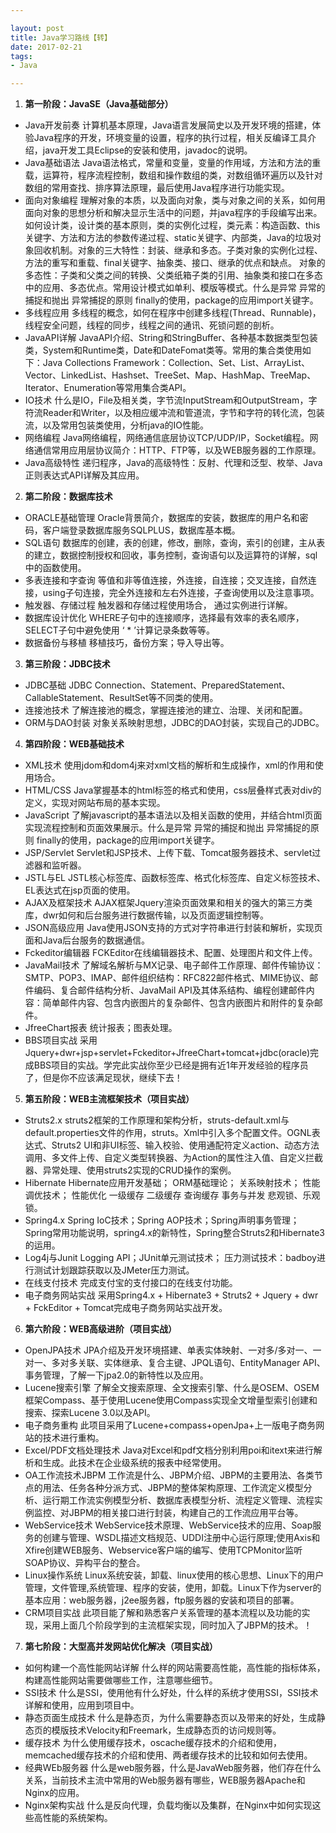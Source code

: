 ```yaml
---

layout: post
title: Java学习路线【转】
date: 2017-02-21
tags: 
- Java

---
```


<!-- more -->

1. **第一阶段：JavaSE（Java基础部分）**
* Java开发前奏
计算机基本原理，Java语言发展简史以及开发环境的搭建，体验Java程序的开发，环境变量的设置，程序的执行过程，相关反编译工具介绍，java开发工具Eclipse的安装和使用，javadoc的说明。
* Java基础语法
Java语法格式，常量和变量，变量的作用域，方法和方法的重载，运算符，程序流程控制，数组和操作数组的类，对数组循环遍历以及针对数组的常用查找、排序算法原理，最后使用Java程序进行功能实现。
* 面向对象编程
理解对象的本质，以及面向对象，类与对象之间的关系，如何用面向对象的思想分析和解决显示生活中的问题，并java程序的手段编写出来。如何设计类，设计类的基本原则，类的实例化过程，类元素：构造函数、this关键字、方法和方法的参数传递过程、static关键字、内部类，Java的垃圾对象回收机制。对象的三大特性：封装、继承和多态。子类对象的实例化过程、方法的重写和重载、final关键字、抽象类、接口、继承的优点和缺点。 对象的多态性：子类和父类之间的转换、父类纸箱子类的引用、抽象类和接口在多态中的应用、多态优点。常用设计模式如单利、模版等模式。什么是异常 异常的捕捉和抛出 异常捕捉的原则 finally的使用，package的应用import关键字。
* 多线程应用
多线程的概念，如何在程序中创建多线程(Thread、Runnable)，线程安全问题，线程的同步，线程之间的通讯、死锁问题的剖析。
* JavaAPI详解
JavaAPI介绍、String和StringBuffer、各种基本数据类型包装类，System和Runtime类，Date和DateFomat类等。常用的集合类使用如下：Java Collections Framework：Collection、Set、List、ArrayList、Vector、LinkedList、Hashset、TreeSet、Map、HashMap、TreeMap、Iterator、Enumeration等常用集合类API。
* IO技术
什么是IO，File及相关类，字节流InputStream和OutputStream，字符流Reader和Writer，以及相应缓冲流和管道流，字节和字符的转化流，包装流，以及常用包装类使用，分析java的IO性能。
* 网络编程
Java网络编程，网络通信底层协议TCP/UDP/IP，Socket编程。网络通信常用应用层协议简介：HTTP、FTP等，以及WEB服务器的工作原理。
* Java高级特性
递归程序，Java的高级特性：反射、代理和泛型、枚举、Java正则表达式API详解及其应用。
2. **第二阶段：数据库技术**
* ORACLE基础管理
Oracle背景简介，数据库的安装，数据库的用户名和密码，客户端登录数据库服务SQLPLUS，数据库基本概。
* SQL语句
数据库的创建，表的创建，修改，删除，查询，索引的创建，主从表的建立，数据控制授权和回收，事务控制，查询语句以及运算符的详解，sql中的函数使用。
* 多表连接和字查询
等值和非等值连接，外连接，自连接；交叉连接，自然连接，using子句连接，完全外连接和左右外连接，子查询使用以及注意事项。
* 触发器、存储过程
触发器和存储过程使用场合， 通过实例进行详解。
* 数据库设计优化
WHERE子句中的连接顺序，选择最有效率的表名顺序，SELECT子句中避免使用 ‘ * ’计算记录条数等等。
* 数据备份与移植
移植技巧，备份方案；导入导出等。
3. **第三阶段：JDBC技术**
* JDBC基础
JDBC Connection、Statement、PreparedStatement、CallableStatement、ResultSet等不同类的使用。
* 连接池技术
了解连接池的概念，掌握连接池的建立、治理、关闭和配置。
* ORM与DAO封装
对象关系映射思想，JDBC的DAO封装，实现自己的JDBC。
4. **第四阶段：WEB基础技术**
* XML技术
使用jdom和dom4j来对xml文档的解析和生成操作，xml的作用和使用场合。
* HTML/CSS
Java掌握基本的html标签的格式和使用，css层叠样式表对div的定义，实现对网站布局的基本实现。
* JavaScript
了解javascript的基本语法以及相关函数的使用，并结合html页面实现流程控制和页面效果展示。什么是异常 异常的捕捉和抛出 异常捕捉的原则 finally的使用，package的应用import关键字。
* JSP/Servlet
Servlet和JSP技术、上传下载、Tomcat服务器技术、servlet过滤器和监听器。
* JSTL与EL
JSTL核心标签库、函数标签库、格式化标签库、自定义标签技术、EL表达式在jsp页面的使用。
* AJAX及框架技术
AJAX框架Jquery渲染页面效果和相关的强大的第三方类库，dwr如何和后台服务进行数据传输，以及页面逻辑控制等。
* JSON高级应用
Java使用JSON支持的方式对字符串进行封装和解析，实现页面和Java后台服务的数据通信。
* Fckeditor编辑器
FCKEditor在线编辑器技术、配置、处理图片和文件上传。
* JavaMail技术
了解域名解析与MX记录、电子邮件工作原理、邮件传输协议：SMTP、POP3、IMAP、邮件组织结构：RFC822邮件格式、MIME协议、邮件编码、复合邮件结构分析、JavaMail API及其体系结构、编程创建邮件内容：简单邮件内容、包含内嵌图片的复杂邮件、包含内嵌图片和附件的复杂邮件。
* JfreeChart报表
统计报表；图表处理。
* BBS项目实战
采用Jquery+dwr+jsp+servlet+Fckeditor+JfreeChart+tomcat+jdbc(oracle)完成BBS项目的实战。学完此实战你至少已经是拥有近1年开发经验的程序员了，但是你不应该满足现状，继续下去！
5. **第五阶段：WEB主流框架技术（项目实战）**
* Struts2.x
struts2框架的工作原理和架构分析，struts-default.xml与default.properties文件的作用，struts。Xml中引入多个配置文件。OGNL表达式、Struts2 UI和非UI标签、输入校验、使用通配符定义action、动态方法调用、多文件上传、自定义类型转换器、为Action的属性注入值、自定义拦截器、异常处理、使用struts2实现的CRUD操作的案例。
* Hibernate
Hibernate应用开发基础； ORM基础理论； 关系映射技术； 性能调优技术； 性能优化 一级缓存 二级缓存 查询缓存 事务与并发 悲观锁、乐观锁。
* Spring4.x
Spring IoC技术；Spring AOP技术；Spring声明事务管理；Spring常用功能说明，spring4.x的新特性，Spring整合Struts2和Hibernate3的运用。
* Log4j与Junit
Logging API；JUnit单元测试技术； 压力测试技术：badboy进行测试计划跟踪获取以及JMeter压力测试。
* 在线支付技术
完成支付宝的支付接口的在线支付功能。
* 电子商务网站实战
采用Spring4.x + Hibernate3 + Struts2 + Jquery + dwr + FckEditor + Tomcat完成电子商务网站实战开发。

6. **第六阶段：WEB高级进阶（项目实战）**
* OpenJPA技术
JPA介绍及开发环境搭建、单表实体映射、一对多/多对一、一对一、多对多关联、实体继承、复合主键、JPQL语句、EntityManager API、事务管理，了解一下jpa2.0的新特性以及应用。
* Lucene搜索引擎
了解全文搜索原理、全文搜索引擎、什么是OSEM、OSEM框架Compass、基于使用Lucene使用Compass实现全文增量型索引创建和搜索、探索Lucene 3.0以及API。
* 电子商务重构
此项目采用了Lucene+compass+openJpa+上一版电子商务网站的技术进行重构。
* Excel/PDF文档处理技术
Java对Excel和pdf文档分别利用poi和itext来进行解析和生成。此技术在企业级系统的报表中经常使用。
* OA工作流技术JBPM
工作流是什么、JBPM介绍、JBPM的主要用法、各类节点的用法、任务各种分派方式、JBPM的整体架构原理、工作流定义模型分析、运行期工作流实例模型分析、数据库表模型分析、流程定义管理、流程实例监控、对JBPM的相关接口进行封装，构建自己的工作流应用平台等。
* WebService技术
WebService技术原理、WebService技术的应用、Soap服务的创建与管理、WSDL描述文档规范、UDDI注册中心运行原理;使用Axis和Xfire创建WEB服务、Webservice客户端的编写、使用TCPMonitor监听SOAP协议、异构平台的整合。
* Linux操作系统
Linux系统安装，卸载、linux使用的核心思想、Linux下的用户管理，文件管理,系统管理、程序的安装，使用，卸载。Linux下作为server的基本应用：web服务器，j2ee服务器，ftp服务器的安装和项目的部署。
* CRM项目实战
此项目能了解和熟悉客户关系管理的基本流程以及功能的实现，采用上面几个阶段学到的主流框架实现，同时加入了JBPM的技术。！

7. **第七阶段：大型高并发网站优化解决（项目实战）**
* 如何构建一个高性能网站详解
什么样的网站需要高性能，高性能的指标体系，构建高性能网站需要做哪些工作，注意哪些细节。
* SSI技术
什么是SSI，使用他有什么好处，什么样的系统才使用SSI，SSI技术详解和使用，应用到项目中。
* 静态页面生成技术
什么是静态页，为什么需要静态页以及带来的好处，生成静态页的模版技术Velocity和Freemark，生成静态页的访问规则等。
* 缓存技术
为什么使用缓存技术，oscache缓存技术的介绍和使用，memcached缓存技术的介绍和使用、两者缓存技术的比较和如何去使用。
* 经典WEb服务器
什么是web服务器，什么是JavaWeb服务器，他们存在什么关系，当前技术主流中常用的Web服务器有哪些，WEB服务器Apache和Nginx的应用。
* Nginx架构实战
什么是反向代理，负载均衡以及集群，在Nginx中如何实现这些高性能的系统架构。

